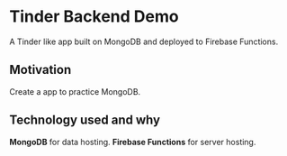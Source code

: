 # Tinder Backend Demo
A Tinder like app built on MongoDB and deployed to Firebase Functions.

## Motivation
Create a app to practice MongoDB.

## Technology used and why
**MongoDB** for data hosting.
**Firebase Functions** for server hosting.
